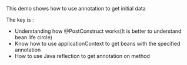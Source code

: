 This demo shows how to use annotation to get initial data

The key is :
 - Understanding how @PostConstruct works(It is better to understand bean life circle)
 - Know how to use applicationContext to get beans with the specified annotation
 - How to use Java reflection to get annotation on method
